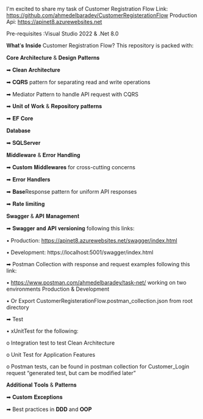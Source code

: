  I'm excited to share my task of Customer Registration Flow 
 Link: https://github.com/ahmedelbaradey/CustomerRegisterationFlow
Production Api: https://apinet8.azurewebsites.net

Pre-requisites :Visual Studio 2022 & .Net 8.0

𝐖𝐡𝐚𝐭’𝐬 𝐈𝐧𝐬𝐢𝐝𝐞 Customer Registration Flow?
 This repository is packed with:
 
 𝐂𝐨𝐫𝐞 𝐀𝐫𝐜𝐡𝐢𝐭𝐞𝐜𝐭𝐮𝐫𝐞 & 𝐃𝐞𝐬𝐢𝐠𝐧 𝐏𝐚𝐭𝐭𝐞𝐫𝐧𝐬
 
➡ 𝐂𝐥𝐞𝐚𝐧 𝐀𝐫𝐜𝐡𝐢𝐭𝐞𝐜𝐭𝐮𝐫𝐞
 
➡ 𝐂𝐐𝐑𝐒 pattern for separating read and write operations
 
➡ Mediator Pattern to handle API request with CQRS  

➡ 𝐔𝐧𝐢𝐭 𝐨𝐟 𝐖𝐨𝐫𝐤 & 𝐑𝐞𝐩𝐨𝐬𝐢𝐭𝐨𝐫𝐲 𝐩𝐚𝐭𝐭𝐞𝐫𝐧𝐬
 
➡ 𝐄𝐅 𝐂𝐨𝐫𝐞


𝐃𝐚𝐭𝐚𝐛𝐚𝐬𝐞

 ➡ 𝐒𝐐𝐋𝐒𝐞𝐫𝐯𝐞𝐫

 𝐌𝐢𝐝𝐝𝐥𝐞𝐰𝐚𝐫𝐞 & 𝐄𝐫𝐫𝐨𝐫 𝐇𝐚𝐧𝐝𝐥𝐢𝐧𝐠
 
 ➡ 𝐂𝐮𝐬𝐭𝐨𝐦 𝐌𝐢𝐝𝐝𝐥𝐞𝐰𝐚𝐫𝐞𝐬 for cross-cutting concerns
 
 ➡ 𝐄𝐫𝐫𝐨𝐫 𝐇𝐚𝐧𝐝𝐥𝐞𝐫𝐬 
 
 ➡ 𝐁𝐚𝐬𝐞Response pattern for uniform API responses
 
➡ 𝐑𝐚𝐭𝐞 𝐥𝐢𝐦𝐢𝐭𝐢𝐧𝐠

 𝐒𝐰𝐚𝐠𝐠𝐞𝐫 & 𝐀𝐏𝐈 𝐌𝐚𝐧𝐚𝐠𝐞𝐦𝐞𝐧𝐭
 
 ➡ 𝐒𝐰𝐚𝐠𝐠𝐞𝐫 𝐚𝐧𝐝 𝐀𝐏𝐈 𝐯𝐞𝐫𝐬𝐢𝐨𝐧𝐢𝐧𝐠 following this links:
 
•	Production: https://apinet8.azurewebsites.net/swagger/index.html

•	Development: https://localhost:5001/swagger/index.html

➡ Postman Collection with response and request examples following this link:

•	https://www.postman.com/ahmedelbaradey/task-net/   working on two environments Production & Development 

•	Or Export CustomerRegisterationFlow.postman_collection.json from root directory 

➡ Test 

•	xUnitTest for the following: 

o	Integration test to test Clean Architecture 

o	Unit Test for Application Features 

o	Postman tests, can be found in postman collection for Customer_Login request “generated test, but cam be modified later”

 

 𝐀𝐝𝐝𝐢𝐭𝐢𝐨𝐧𝐚𝐥 𝐓𝐨𝐨𝐥𝐬 & 𝐏𝐚𝐭𝐭𝐞𝐫𝐧𝐬
 
 ➡ 𝐂𝐮𝐬𝐭𝐨𝐦 𝐄𝐱𝐜𝐞𝐩𝐭𝐢𝐨𝐧𝐬 
 
 ➡ Best practices in 𝐃𝐃𝐃 and 𝐎𝐎𝐏


